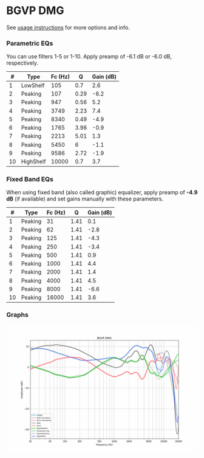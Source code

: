 # BGVP DMG
See [usage instructions](https://github.com/jaakkopasanen/AutoEq#usage) for more options and info.

### Parametric EQs
You can use filters 1-5 or 1-10. Apply preamp of -6.1 dB or -6.0 dB, respectively.

|   # | Type      |   Fc (Hz) |    Q |   Gain (dB) |
|-----|-----------|-----------|------|-------------|
|   1 | LowShelf  |       105 | 0.7  |         2.6 |
|   2 | Peaking   |       107 | 0.29 |        -6.2 |
|   3 | Peaking   |       947 | 0.56 |         5.2 |
|   4 | Peaking   |      3749 | 2.23 |         7.4 |
|   5 | Peaking   |      8340 | 0.49 |        -4.9 |
|   6 | Peaking   |      1765 | 3.98 |        -0.9 |
|   7 | Peaking   |      2213 | 5.01 |         1.3 |
|   8 | Peaking   |      5450 | 6    |        -1.1 |
|   9 | Peaking   |      9586 | 2.72 |        -1.9 |
|  10 | HighShelf |     10000 | 0.7  |         3.7 |

### Fixed Band EQs
When using fixed band (also called graphic) equalizer, apply preamp of **-4.9 dB** (if available) and set gains manually with these parameters.

|   # | Type    |   Fc (Hz) |    Q |   Gain (dB) |
|-----|---------|-----------|------|-------------|
|   1 | Peaking |        31 | 1.41 |         0.1 |
|   2 | Peaking |        62 | 1.41 |        -2.8 |
|   3 | Peaking |       125 | 1.41 |        -4.3 |
|   4 | Peaking |       250 | 1.41 |        -3.4 |
|   5 | Peaking |       500 | 1.41 |         0.9 |
|   6 | Peaking |      1000 | 1.41 |         4.4 |
|   7 | Peaking |      2000 | 1.41 |         1.4 |
|   8 | Peaking |      4000 | 1.41 |         4.5 |
|   9 | Peaking |      8000 | 1.41 |        -6.6 |
|  10 | Peaking |     16000 | 1.41 |         3.6 |

### Graphs
![](./BGVP%20DMG.png)
